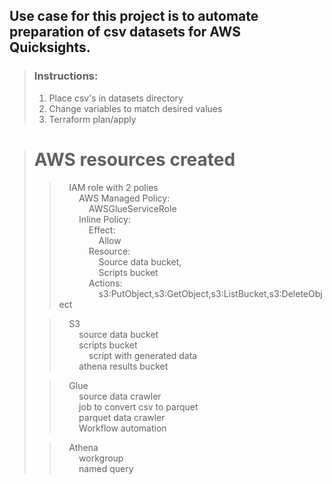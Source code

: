 ## Use case for this project is to automate preparation of csv datasets for AWS Quicksights.  
>### Instructions:  
>1. Place csv's in datasets directory  
>2. Change variables to match desired values  
>3. Terraform plan/apply
  
># AWS resources created   
>>&nbsp;&nbsp;&nbsp;&nbsp;IAM role with 2 polies  
>&nbsp;&nbsp;&nbsp;&nbsp;&nbsp;&nbsp;&nbsp;&nbsp;AWS Managed Policy:   
>&nbsp;&nbsp;&nbsp;&nbsp;&nbsp;&nbsp;&nbsp;&nbsp;&nbsp;&nbsp;&nbsp;&nbsp;AWSGlueServiceRole  
>&nbsp;&nbsp;&nbsp;&nbsp;&nbsp;&nbsp;&nbsp;&nbsp;Inline Policy:  
>&nbsp;&nbsp;&nbsp;&nbsp;&nbsp;&nbsp;&nbsp;&nbsp;&nbsp;&nbsp;&nbsp;&nbsp;Effect:  
>&nbsp;&nbsp;&nbsp;&nbsp;&nbsp;&nbsp;&nbsp;&nbsp;&nbsp;&nbsp;&nbsp;&nbsp;&nbsp;&nbsp;&nbsp;&nbsp;Allow  
>&nbsp;&nbsp;&nbsp;&nbsp;&nbsp;&nbsp;&nbsp;&nbsp;&nbsp;&nbsp;&nbsp;&nbsp;Resource:  
>&nbsp;&nbsp;&nbsp;&nbsp;&nbsp;&nbsp;&nbsp;&nbsp;&nbsp;&nbsp;&nbsp;&nbsp;&nbsp;&nbsp;&nbsp;&nbsp;Source data bucket,  
>&nbsp;&nbsp;&nbsp;&nbsp;&nbsp;&nbsp;&nbsp;&nbsp;&nbsp;&nbsp;&nbsp;&nbsp;&nbsp;&nbsp;&nbsp;&nbsp;Scripts bucket  
>&nbsp;&nbsp;&nbsp;&nbsp;&nbsp;&nbsp;&nbsp;&nbsp;&nbsp;&nbsp;&nbsp;&nbsp;Actions:  
>&nbsp;&nbsp;&nbsp;&nbsp;&nbsp;&nbsp;&nbsp;&nbsp;&nbsp;&nbsp;&nbsp;&nbsp;&nbsp;&nbsp;&nbsp;&nbsp;s3:PutObject,s3:GetObject,s3:ListBucket,s3:DeleteObject  
>
>>&nbsp;&nbsp;&nbsp;&nbsp;S3  
>&nbsp;&nbsp;&nbsp;&nbsp;&nbsp;&nbsp;&nbsp;&nbsp;source data bucket  
>&nbsp;&nbsp;&nbsp;&nbsp;&nbsp;&nbsp;&nbsp;&nbsp;scripts bucket  
>&nbsp;&nbsp;&nbsp;&nbsp;&nbsp;&nbsp;&nbsp;&nbsp;&nbsp;&nbsp;&nbsp;&nbsp;script with generated data  
>&nbsp;&nbsp;&nbsp;&nbsp;&nbsp;&nbsp;&nbsp;&nbsp;athena results bucket  
>
>>&nbsp;&nbsp;&nbsp;&nbsp;Glue  
>&nbsp;&nbsp;&nbsp;&nbsp;&nbsp;&nbsp;&nbsp;&nbsp;source data crawler  
>&nbsp;&nbsp;&nbsp;&nbsp;&nbsp;&nbsp;&nbsp;&nbsp;job to convert csv to parquet  
>&nbsp;&nbsp;&nbsp;&nbsp;&nbsp;&nbsp;&nbsp;&nbsp;parquet data crawler  
>&nbsp;&nbsp;&nbsp;&nbsp;&nbsp;&nbsp;&nbsp;&nbsp;Workflow automation   
>
>>&nbsp;&nbsp;&nbsp;&nbsp;Athena  
>&nbsp;&nbsp;&nbsp;&nbsp;&nbsp;&nbsp;&nbsp;&nbsp;workgroup  
>&nbsp;&nbsp;&nbsp;&nbsp;&nbsp;&nbsp;&nbsp;&nbsp;named query 
